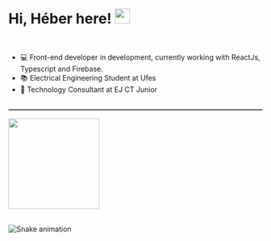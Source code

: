 # Hi, Héber here! <img src="https://raw.githubusercontent.com/kaueMarques/kaueMarques/master/hi.gif" width="30px" />
<br>

- 💻 Front-end developer in development, currently working with ReactJs, Typescript and Firebase.
- 📚 Electrical Engineering Student at Ufes
- 💼 Technology Consultant at EJ CT Junior

<br>

<div align="flex-start" style="display:grid;grid-template-columns:1fr 1fr;border-top:solid 2px #42404a;padding-top:1rem">
    <img height="180em" src="https://github-readme-stats.vercel.app/api?username=heber364&theme=tokyonight&show_icons=true"/>
</div>
</div>
<br>

  ![Snake animation](https://github.com/heber364/heber364/blob/output/github-contribution-grid-snake.svg)
